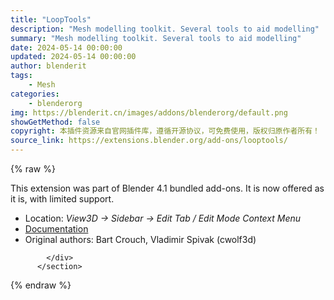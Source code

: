 ```yaml
---
title: "LoopTools"
description: "Mesh modelling toolkit. Several tools to aid modelling"
summary: "Mesh modelling toolkit. Several tools to aid modelling"
date: 2024-05-14 00:00:00
updated: 2024-05-14 00:00:00
author: blenderit
tags: 
    - Mesh
categories:
    - blenderorg
img: https://blenderit.cn/images/addons/blenderorg/default.png
showGetMethod: false
copyright: 本插件资源来自官网插件库，遵循开源协议，可免费使用，版权归原作者所有！
source_link: https://extensions.blender.org/add-ons/looptools/
---
```


{% raw %}
<section id="about" class="mt-3">
            <div class="box style-rich-text">
              <p>This extension was part of Blender 4.1 bundled add-ons.
It is now offered as it is, with limited support.</p>
<ul>
<li>Location: <em>View3D → Sidebar → Edit Tab / Edit Mode Context Menu</em></li>
<li><a rel="nofollow noopener noreferrer external" target="_blank" href="https://docs.blender.org/manual/en/4.1//addons/mesh/looptools.html">Documentation</a></li>
<li>Original authors: Bart Crouch, Vladimir Spivak (cwolf3d)</li>
</ul>

            </div>
          </section>
<div style="display: none">blenderorg</div>
{% endraw %}